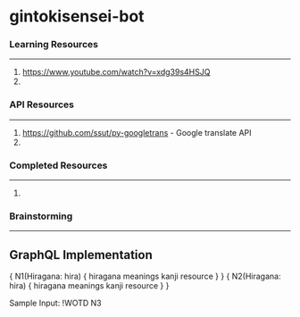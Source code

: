 # gintokisensei-bot

### Learning Resources
-----------------------
1. https://www.youtube.com/watch?v=xdg39s4HSJQ
2.

### API Resources
------------------
1. https://github.com/ssut/py-googletrans - Google translate API
2.


### Completed Resources
-----------------------
1.



### Brainstorming
------------------
## GraphQL Implementation

{
  N1(Hiragana: hira) {
    hiragana
    meanings
    kanji
    resource
  }
}
{
  N2(Hiragana: hira) {
    hiragana
    meanings
    kanji
    resource
  }
}

Sample Input: !WOTD N3
